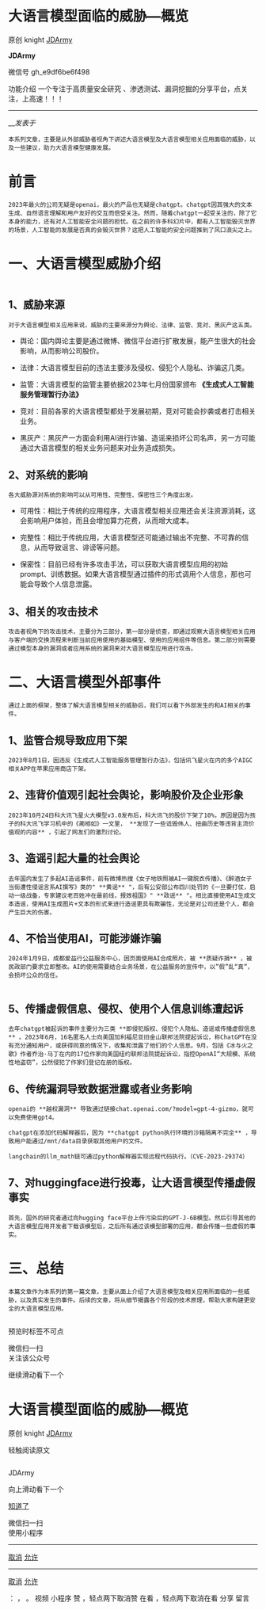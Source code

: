 #  大语言模型面临的威胁—概览

原创 knight  [ JDArmy ](javascript:void\(0\);)

**JDArmy** ![]()

微信号 gh_e9df6be6f498

功能介绍 一个专注于高质量安全研究 、渗透测试、漏洞挖掘的分享平台，点关注，上高速！！！

____

___发表于_

    本系列文章，主要是从外部威胁者视角下讲述大语言模型及大语言模型相关应用面临的威胁，以及一些建议，助力大语言模型健康发展。

# 前言

    2023年最火的公司无疑是openai，最火的产品也无疑是chatgpt。chatgpt因其强大的文本生成、自然语言理解和用户友好的交互而倍受关注。然而，随着chatgpt一起受关注的，除了它本身的能力，还有对人工智能安全问题的担忧。在之前的许多科幻片中，都有人工智能毁灭世界的场景，人工智能的发展是否真的会毁灭世界？这把人工智能的安全问题推到了风口浪尖之上。

# 一、大语言模型威胁介绍

![]()

## 1、威胁来源

    对于大语言模型相关应用来说，威胁的主要来源分为舆论、法律、监管、竞对、黑灰产这五类。

  * 舆论：国内舆论主要是通过微博、微信平台进行扩散发展，能产生很大的社会影响，从而影响公司股价。

  * 法律：大语言模型目前的违法主要涉及侵权、侵犯个人隐私、诈骗这几类。

  * 监管：大语言模型的监管主要依据2023年七月份国家颁布 **《生成式人工智能服务管理暂行办法》**

  * 竞对：目前各家的大语言模型都处于发展初期，竞对可能会抄袭或者打击相关业务。

  * 黑灰产：黑灰产一方面会利用AI进行诈骗、造谣来损坏公司名声，另一方可能通过大语言模型的相关业务问题来对业务造成损失。

## 2、对系统的影响

    各大威胁源对系统的影响可以从可用性、完整性、保密性三个角度出发。

  * 可用性：相比于传统的应用程序，大语言模型相关应用还会关注资源消耗，这会影响用户体验，而且会增加算力花费，从而增大成本。

  * 完整性：相比于传统应用，大语言模型还可能通过输出不完整、不可靠的信息，从而导致谣言、诽谤等问题。

  * 保密性：目前已经有许多攻击手法，可以获取大语言模型应用的初始prompt、训练数据。如果大语言模型通过插件的形式调用个人信息，那也可能会导致个人信息泄露。

## 3、相关的攻击技术

    攻击者视角下的攻击技术，主要分为三部分，第一部分是侦查，即通过观察大语言模型相关应用与客户端的交换流程来判断当前应用使用的基础模型、使用的应用组件等信息。第二部分则需要通过模型本身的漏洞或者应用系统的漏洞来对大语言模型应用进行攻击。

# 二、大语言模型外部事件

    通过上面的框架，整体了解大语言模型相关的威胁后，我们可以看下外部发生的和AI相关的事件。

## 1、监管合规导致应用下架

    2023年8月1日，因违反《生成式人工智能服务管理暂行办法》，包括讯飞星火在内的多个AIGC相关APP在苹果应用商店下架。

## 2、违背价值观引起社会舆论，影响股价及企业形象

    2023年10月24日科大讯飞星火大模型v3.0发布后，科大讯飞的股价下架了10%，原因是因为孩子的科大讯飞学习机中的《蔺相如》一文里， **发现了一些诋毁伟人、扭曲历史等违背主流价值观的内容** ，引起了网友们的激烈讨论。

## 3、造谣引起大量的社会舆论

    去年国内发生了多起AI造谣事件，前有微博热搜《女子地铁照被AI一键脱衣传播》、《醉酒女子当街遭性侵谣言系AI撰写》类的" **黄谣** "，后有公安部公布四川处罚的《一旦要打仗，启动一级战备，专家建议老百姓冲在最前线，报效祖国》" **政谣** "。相比直接使用AI生成文本造谣，使用AI生成图片+文本的形式来进行造谣更具有欺骗性，无论是对公司还是个人，都会产生巨大的伤害。

## 4、不恰当使用AI，可能涉嫌诈骗

    2024年1月9日，成都爱益行公益服务中心，因页面使用AI合成照片，被 **质疑诈捐** ，被民政部门要求立即整改。AI的使用需要结合业务场景，在公益服务的宣传中，以”假”乱“真”，会损坏公众的信任。

![]()

## 5、传播虚假信息、侵权、使用个人信息训练遭起诉

    去年chatgpt被起诉的事件主要分为三类 **即侵犯版权、侵犯个人隐私、造谣或传播虚假信息** 。2023年6月，16名匿名人士向美国加利福尼亚旧金山联邦法院提起诉讼，称ChatGPT在没有充分通知用户，或获得同意的情况下，收集和泄露了他们的个人信息。9月，包括《冰与火之歌》作者乔治·马丁在内的17位作家向美国纽约联邦法院提起诉讼，指控OpenAI“大规模、系统性地盗窃”，公然侵犯了作家们登记在册的版权。

## 6、传统漏洞导致数据泄露或者业务影响

    openai的 **越权漏洞** 导致通过链接chat.openai.com/?model=gpt-4-gizmo，就可以免费使用gpt4。

    chatgpt在添加代码解释器后，因为 **chatgpt python执行环境的沙箱隔离不完全** ，导致用户能通过/mnt/data目录获取其他用户的文件。

    langchain的llm_math链可通过python解释器实现远程代码执行。（CVE-2023-29374）

## 7、对huggingface进行投毒，让大语言模型传播虚假事实

    首先，国外的研究者通过向hugging face平台上传污染后的GPT-J-6B模型。然后引导其他的大语言模型应用开发者下载该模型后，之后所有通过该模型部署的应用，都会传播一些虚假的事实。

# 三、总结

    本篇文章作为本系列的第一篇文章，主要从面上介绍了大语言模型及相关应用所面临的一些威胁，以及真实发生的事件。后续的文章，将从细节揭露各个阶段的技术原理，帮助大家构建更安全的大语言模型应用。

![]()

预览时标签不可点

微信扫一扫  
关注该公众号

继续滑动看下一个

# 大语言模型面临的威胁—概览

原创 knight  [ JDArmy ](javascript:void\(0\);)

轻触阅读原文

![]()

JDArmy

向上滑动看下一个

[知道了](javascript:;)

微信扫一扫  
使用小程序

****

[取消](javascript:void\(0\);) [允许](javascript:void\(0\);)

****

[取消](javascript:void\(0\);) [允许](javascript:void\(0\);)

： ， 。   视频 小程序 赞 ，轻点两下取消赞 在看 ，轻点两下取消在看 分享 留言

